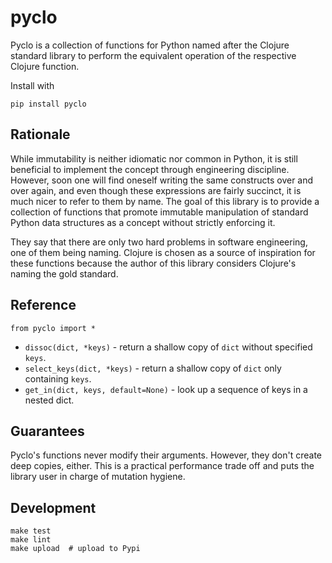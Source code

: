 # pyclo

Pyclo is a collection of functions for Python named after the Clojure standard library to perform the equivalent operation of the respective Clojure function.

Install with
```
pip install pyclo
```


## Rationale

While immutability is neither idiomatic nor common in Python, it is still beneficial to implement the concept through engineering discipline. However, soon one will find oneself writing the same constructs over and over again, and even though these expressions are fairly succinct, it is much nicer to refer to them by name. The goal of this library is to provide a collection of functions that promote immutable manipulation of standard Python data structures as a concept without strictly enforcing it.

They say that there are only two hard problems in software engineering, one of them being naming. Clojure is chosen as a source of inspiration for these functions because the author of this library considers Clojure's naming the gold standard.


## Reference

```
from pyclo import *
```

 - `dissoc(dict, *keys)` - return a shallow copy of `dict` without specified `keys`.
 - `select_keys(dict, *keys)` - return a shallow copy of `dict` only containing `keys`.
 - `get_in(dict, keys, default=None)` - look up a sequence of keys in a nested dict.


## Guarantees

Pyclo's functions never modify their arguments. However, they don't create deep copies, either. This is a practical performance trade off and puts the library user in charge of mutation hygiene.


## Development

```
make test
make lint
make upload  # upload to Pypi
```
